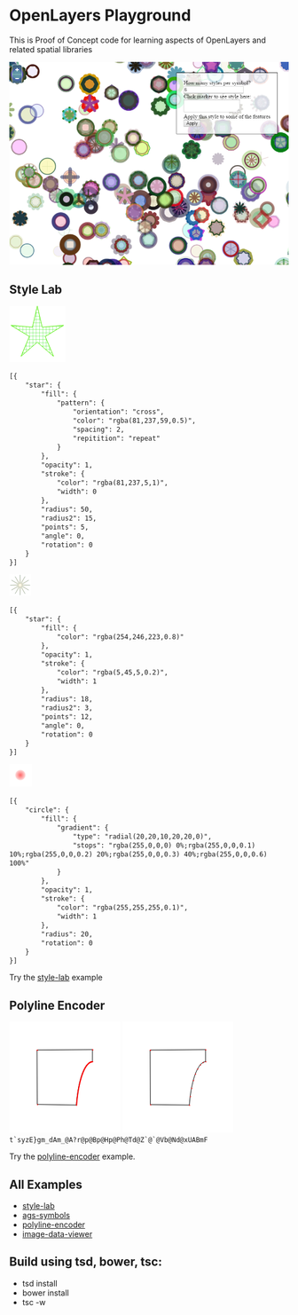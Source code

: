 # OpenLayers Playground

This is Proof of Concept code for learning
aspects of OpenLayers and related spatial libraries

![alt text](./ux/docs/style-lab.png "ux/style-lab")

## Style Lab
![5star](./ux/docs/5star.png)
```
[{
    "star": {
        "fill": {
            "pattern": {
                "orientation": "cross",
                "color": "rgba(81,237,59,0.5)",
                "spacing": 2,
                "repitition": "repeat"
            }
        },
        "opacity": 1,
        "stroke": {
            "color": "rgba(81,237,5,1)",
            "width": 0
        },
        "radius": 50,
        "radius2": 15,
        "points": 5,
        "angle": 0,
        "rotation": 0
    }
}]
```

![starlight](./ux/docs/starlight.png)

```
[{
    "star": {
        "fill": {
            "color": "rgba(254,246,223,0.8)"
        },
        "opacity": 1,
        "stroke": {
            "color": "rgba(5,45,5,0.2)",
            "width": 1
        },
        "radius": 18,
        "radius2": 3,
        "points": 12,
        "angle": 0,
        "rotation": 0
    }
}]
```

![redheat](./ux/docs/redheat.png)


```
[{
    "circle": {
        "fill": {
            "gradient": {
                "type": "radial(20,20,10,20,20,0)",
                "stops": "rgba(255,0,0,0) 0%;rgba(255,0,0,0.1) 10%;rgba(255,0,0,0.2) 20%;rgba(255,0,0,0.3) 40%;rgba(255,0,0,0.6) 100%"
            }
        },
        "opacity": 1,
        "stroke": {
            "color": "rgba(255,255,255,0.1)",
            "width": 1
        },
        "radius": 20,
        "rotation": 0
    }
}]
```
Try the [style-lab](https://rawgit.com/ca0v/ol3-lab/master/rawgit.html?run=ux/style-lab)
 example

## Polyline Encoder

![before](./ux/docs/not-simplify.png) 
![after](./ux/docs/simplify.png)
```t`syzE}gm_dAm_@A?r@p@Bp@Hp@Ph@Td@Z`@`@Vb@Nd@xUABmF```

Try the [polyline-encoder](https://rawgit.com/ca0v/ol3-lab/master/rawgit.html?run=ux/polyline-encoder) example.

## All Examples

* [style-lab](https://rawgit.com/ca0v/ol3-lab/master/rawgit.html?run=ux/style-lab)
* [ags-symbols](https://rawgit.com/ca0v/ol3-lab/master/rawgit.html?run=ux/ags-symbols)
* [polyline-encoder](https://rawgit.com/ca0v/ol3-lab/master/rawgit.html?run=ux/polyline-encoder)
* [image-data-viewer](https://rawgit.com/ca0v/ol3-lab/master/rawgit.html?run=ux/image-data-viewer)

## Build using tsd, bower, tsc:

* tsd install
* bower install
* tsc -w
